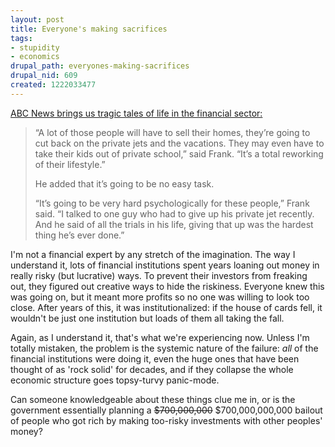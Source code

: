 ```yaml
--- 
layout: post
title: Everyone's making sacrifices
tags: 
- stupidity
- economics
drupal_path: everyones-making-sacrifices
drupal_nid: 609
created: 1222033477
---
```

<a href="http://abcnews.go.com/print?id=5844658">ABC News brings us tragic tales of life in the financial sector:</a>

<blockquote>“A lot of those people will have to sell their homes, they’re going to cut back on the private jets and the vacations. They may even have to take their kids out of private school,” said Frank. “It’s a total reworking of their lifestyle.”

He added that it’s going to be no easy task.

“It’s going to be very hard psychologically for these people,” Frank said. “I talked to one guy who had to give up his private jet recently. And he said of all the trials in his life, giving that up was the hardest thing he’s ever done.”

</blockquote>

I'm not a financial expert by any stretch of the imagination. The way I understand it, lots of financial institutions spent years loaning out money in really risky (but lucrative) ways. To prevent their investors from freaking out, they figured out creative ways to hide the riskiness. Everyone knew this was going on, but it meant more profits so no one was willing to look too close. After years of this, it was institutionalized: if the house of cards fell, it wouldn't be just one institution but loads of them all taking the fall.

Again, as I understand it, that's what we're experiencing now. Unless I'm totally mistaken, the problem is the systemic nature of the failure: <em>all</em> of the financial institutions were doing it, even the huge ones that have been thought of as 'rock solid' for decades, and if they collapse the whole economic structure goes topsy-turvy panic-mode.

Can someone knowledgeable about these things clue me in, or is the government essentially planning a <strike>$700,000,000</strike> $700,000,000,000 bailout of people who got rich by making too-risky investments with other peoples' money?
